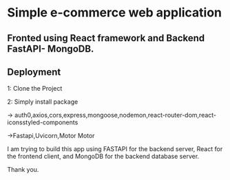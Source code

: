 
# Simple e-commerce web application 




## Fronted using React framework and Backend FastAPI- MongoDB.




## Deployment

1: Clone the Project

2: Simply install package

-> auth0,axios,cors,express,mongoose,nodemon,react-router-dom,react-iconsstyled-components

->Fastapi,Uvicorn,Motor Motor




I am trying to build this app using FASTAPI for the backend server, React for the frontend client,
and MongoDB for the backend database server.

Thank you.

